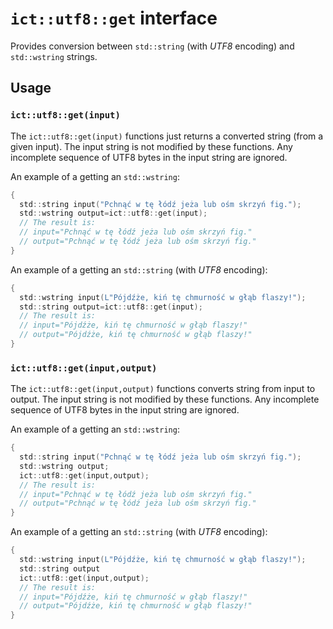 # `ict::utf8::get` interface

Provides conversion between `std::string` (with *UTF8* encoding) and `std::wstring` strings.

## Usage

### `ict::utf8::get(input)`

The `ict::utf8::get(input)` functions just returns a converted string (from a given input). 
The input string is not modified by these functions. 
Any incomplete sequence of UTF8 bytes in the input string are ignored.

An example of a getting an `std::wstring`:
```c
{
  std::string input("Pchnąć w tę łódź jeża lub ośm skrzyń fig.");
  std::wstring output=ict::utf8::get(input);
  // The result is:
  // input="Pchnąć w tę łódź jeża lub ośm skrzyń fig."
  // output="Pchnąć w tę łódź jeża lub ośm skrzyń fig."
}
```

An example of a getting an `std::string` (with *UTF8* encoding):
```c
{
  std::wstring input(L"Pójdźże, kiń tę chmurność w głąb flaszy!");
  std::string output=ict::utf8::get(input);
  // The result is:
  // input="Pójdźże, kiń tę chmurność w głąb flaszy!"
  // output="Pójdźże, kiń tę chmurność w głąb flaszy!"
}
```

### `ict::utf8::get(input,output)`

The `ict::utf8::get(input,output)` functions converts string from input to output. 
The input string is not modified by these functions.
Any incomplete sequence of UTF8 bytes in the input string are ignored.

An example of a getting an `std::wstring`:
```c
{
  std::string input("Pchnąć w tę łódź jeża lub ośm skrzyń fig.");
  std::wstring output;
  ict::utf8::get(input,output);
  // The result is:
  // input="Pchnąć w tę łódź jeża lub ośm skrzyń fig."
  // output="Pchnąć w tę łódź jeża lub ośm skrzyń fig."
}
```

An example of a getting an `std::string` (with *UTF8* encoding):
```c
{
  std::wstring input(L"Pójdźże, kiń tę chmurność w głąb flaszy!");
  std::string output
  ict::utf8::get(input,output);
  // The result is:
  // input="Pójdźże, kiń tę chmurność w głąb flaszy!"
  // output="Pójdźże, kiń tę chmurność w głąb flaszy!"
}
```
